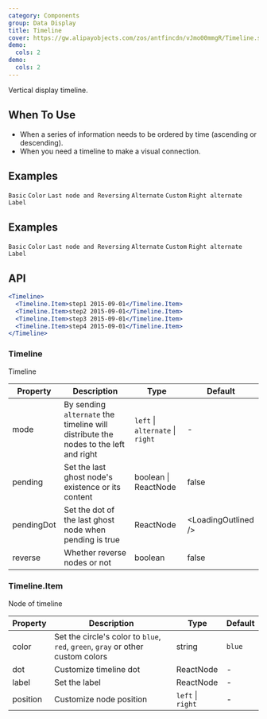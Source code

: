 ```yaml
---
category: Components
group: Data Display
title: Timeline
cover: https://gw.alipayobjects.com/zos/antfincdn/vJmo00mmgR/Timeline.svg
demo:
  cols: 2
demo:
  cols: 2
---
```


Vertical display timeline.

## When To Use

- When a series of information needs to be ordered by time (ascending or descending).
- When you need a timeline to make a visual connection.

## Examples

<code src="./demo/basic.tsx">Basic</code>
<code src="./demo/color.tsx">Color</code>
<code src="./demo/pending.tsx">Last node and Reversing</code>
<code src="./demo/alternate.tsx">Alternate</code>
<code src="./demo/custom.tsx">Custom</code>
<code src="./demo/right.tsx">Right alternate</code>
<code src="./demo/label.tsx">Label</code>

## Examples

<code src="./demo/basic.tsx">Basic</code>
<code src="./demo/color.tsx">Color</code>
<code src="./demo/pending.tsx">Last node and Reversing</code>
<code src="./demo/alternate.tsx">Alternate</code>
<code src="./demo/custom.tsx">Custom</code>
<code src="./demo/right.tsx">Right alternate</code>
<code src="./demo/label.tsx">Label</code>

## API

```jsx
<Timeline>
  <Timeline.Item>step1 2015-09-01</Timeline.Item>
  <Timeline.Item>step2 2015-09-01</Timeline.Item>
  <Timeline.Item>step3 2015-09-01</Timeline.Item>
  <Timeline.Item>step4 2015-09-01</Timeline.Item>
</Timeline>
```

### Timeline

Timeline

| Property   | Description                                                                         | Type                             | Default                |
| ---------- | ----------------------------------------------------------------------------------- | -------------------------------- | ---------------------- |
| mode       | By sending `alternate` the timeline will distribute the nodes to the left and right | `left` \| `alternate` \| `right` | -                      |
| pending    | Set the last ghost node's existence or its content                                  | boolean \| ReactNode             | false                  |
| pendingDot | Set the dot of the last ghost node when pending is true                             | ReactNode                        | &lt;LoadingOutlined /> |
| reverse    | Whether reverse nodes or not                                                        | boolean                          | false                  |

### Timeline.Item

Node of timeline

| Property | Description                                                                     | Type              | Default |
| -------- | ------------------------------------------------------------------------------- | ----------------- | ------- |
| color    | Set the circle's color to `blue`, `red`, `green`, `gray` or other custom colors | string            | `blue`  |
| dot      | Customize timeline dot                                                          | ReactNode         | -       |
| label    | Set the label                                                                   | ReactNode         | -       |
| position | Customize node position                                                         | `left` \| `right` | -       |
